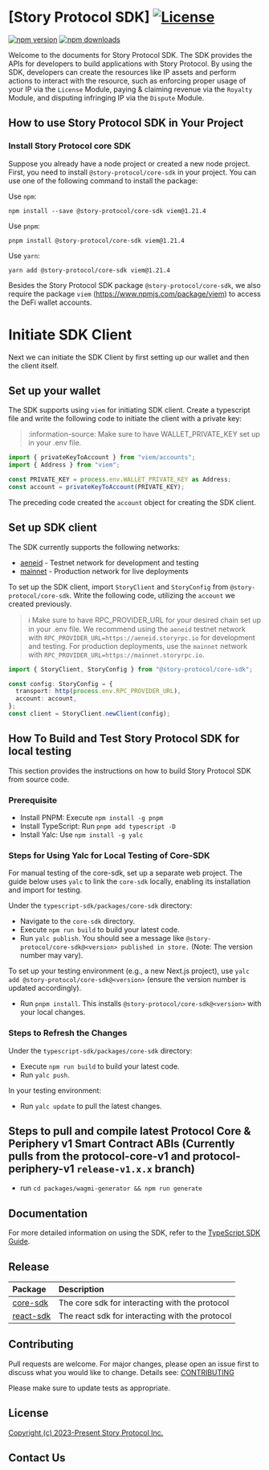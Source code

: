 # [Story Protocol SDK] [![License](https://img.shields.io/badge/license-MIT-green.svg)](https://github.com/storyprotocol/sdk/blob/main/LICENSE.md)

[![npm version](https://img.shields.io/npm/v/@story-protocol/core-sdk)](https://www.npmjs.com/package/@story-protocol/core-sdk)
[![npm downloads](https://img.shields.io/npm/dm/@story-protocol/core-sdk)](https://www.npmjs.com/package/@story-protocol/core-sdk)

Welcome to the documents for Story Protocol SDK. The SDK provides the APIs for developers to build applications with Story Protocol. By using the SDK, developers can create the resources like IP assets and perform actions to interact with the resource, such as enforcing proper usage of your IP via the `License` Module, paying & claiming revenue via the `Royalty` Module, and disputing infringing IP via the `Dispute` Module.

## How to use Story Protocol SDK in Your Project

### Install Story Protocol core SDK

Suppose you already have a node project or created a new node project. First, you need to install `@story-protocol/core-sdk` in your project. You can use one of the following command to install the package:

Use `npm`:

```
npm install --save @story-protocol/core-sdk viem@1.21.4
```

Use `pnpm`:

```
pnpm install @story-protocol/core-sdk viem@1.21.4
```

Use `yarn`:

```
yarn add @story-protocol/core-sdk viem@1.21.4
```

Besides the Story Protocol SDK package `@story-protocol/core-sdk`, we also require the package `viem` (https://www.npmjs.com/package/viem) to access the DeFi wallet accounts.

# Initiate SDK Client

Next we can initiate the SDK Client by first setting up our wallet and then the client itself.

## Set up your wallet

The SDK supports using `viem` for initiating SDK client. Create a typescript file and write the following code to initiate the client with a private key:

> :information-source: Make sure to have WALLET_PRIVATE_KEY set up in your .env file.

```typescript index.ts
import { privateKeyToAccount } from "viem/accounts";
import { Address } from "viem";

const PRIVATE_KEY = process.env.WALLET_PRIVATE_KEY as Address;
const account = privateKeyToAccount(PRIVATE_KEY);
```

The preceding code created the `account` object for creating the SDK client.

## Set up SDK client

The SDK currently supports the following networks:

- [aeneid](https://docs.story.foundation/network/network-info/aeneid) - Testnet network for development and testing
- [mainnet](https://docs.story.foundation/network/network-info/mainnet) - Production network for live deployments

To set up the SDK client, import `StoryClient` and `StoryConfig` from `@story-protocol/core-sdk`. Write the following code, utilizing the `account` we created previously.

> :information_source: Make sure to have RPC_PROVIDER_URL for your desired chain set up in your .env file. We recommend using the `aeneid` testnet network with `RPC_PROVIDER_URL=https://aeneid.storyrpc.io` for development and testing. For production deployments, use the `mainnet` network with `RPC_PROVIDER_URL=https://mainnet.storyrpc.io`.

```typescript index.ts
import { StoryClient, StoryConfig } from "@story-protocol/core-sdk";

const config: StoryConfig = {
  transport: http(process.env.RPC_PROVIDER_URL),
  account: account,
};
const client = StoryClient.newClient(config);
```

## How To Build and Test Story Protocol SDK for local testing

This section provides the instructions on how to build Story Protocol SDK from source code.

### Prerequisite

- Install PNPM: Execute `npm install -g pnpm`
- Install TypeScript: Run `pnpm add typescript -D`
- Install Yalc: Use `npm install -g yalc`

### Steps for Using Yalc for Local Testing of Core-SDK

For manual testing of the core-sdk, set up a separate web project. The guide below uses `yalc` to link the `core-sdk` locally, enabling its installation and import for testing.

Under the `typescript-sdk/packages/core-sdk` directory:

- Navigate to the `core-sdk` directory.
- Execute `npm run build` to build your latest code.
- Run `yalc publish`. You should see a message like `@story-protocol/core-sdk@<version> published in store.` (Note: The version number may vary).

To set up your testing environment (e.g., a new Next.js project), use `yalc add @story-protocol/core-sdk@<version>` (ensure the version number is updated accordingly).

- Run `pnpm install`. This installs `@story-protocol/core-sdk@<version>` with your local changes.

### Steps to Refresh the Changes

Under the `typescript-sdk/packages/core-sdk` directory:

- Execute `npm run build` to build your latest code.
- Run `yalc push`.

In your testing environment:

- Run `yalc update` to pull the latest changes.

## Steps to pull and compile latest Protocol Core & Periphery v1 Smart Contract ABIs (Currently pulls from the protocol-core-v1 and protocol-periphery-v1 `release-v1.x.x` branch)

- run `cd packages/wagmi-generator && npm run generate`

## Documentation

For more detailed information on using the SDK, refer to the [TypeScript SDK Guide](https://docs.story.foundation/developers/typescript-sdk/overview).

## Release

| Package                           | Description                                     |
| :-------------------------------- | :---------------------------------------------- |
| [core-sdk](./packages/core-sdk)   | The core sdk for interacting with the protocol  |
| [react-sdk](./packages/react-sdk) | The react sdk for interacting with the protocol |

## Contributing

Pull requests are welcome. For major changes, please open an issue first
to discuss what you would like to change. Details see: [CONTRIBUTING](/CONTRIBUTING.md)

Please make sure to update tests as appropriate.

## License

[Copyright (c) 2023-Present Story Protocol Inc.](/LICENSE.md)

## Contact Us
